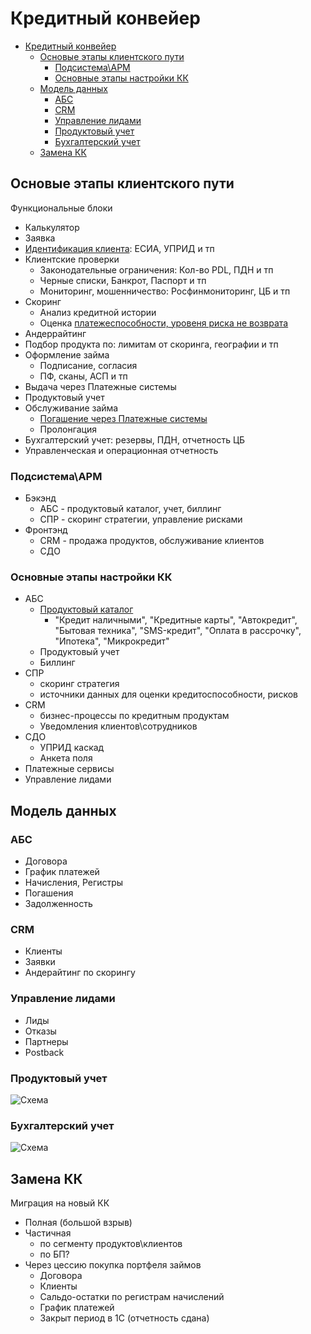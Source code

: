 # Кредитный конвейер

- [Кредитный конвейер](#кредитный-конвейер)
  - [Основые этапы клиентского пути](#основые-этапы-клиентского-пути)
    - [Подсистема\\АРМ](#подсистемаарм)
    - [Основные этапы настройки КК](#основные-этапы-настройки-кк)
  - [Модель данных](#модель-данных)
    - [АБС](#абс)
    - [CRM](#crm)
    - [Управление лидами](#управление-лидами)
    - [Продуктовый учет](#продуктовый-учет)
    - [Бухгалтерский учет](#бухгалтерский-учет)
  - [Замена КК](#замена-кк)

## Основые этапы клиентского пути

Функциональные блоки

- Калькулятор
- Заявка
- [Идентификация клиента](cc/identity.md): ЕСИА, УПРИД и тп
- Клиентские проверки
  - Законодательные ограничения: Кол-во PDL, ПДН и тп
  - Черные списки, Банкрот, Паспорт и тп
  - Мониторинг, мошенничество: Росфинмониторинг, ЦБ и тп
- Скоринг
  - Анализ кредитной истории
  - Оценка [платежеспособности, уровеня риска не возврата](https://habr.com/ru/companies/vtb/articles/524454/)
- Андеррайтинг  
- Подбор продукта по: лимитам от скоринга, географии и тп
- Оформление займа
  - Подписание, согласия
   - ПФ, сканы, АСП и тп
- Выдача через Платежные системы
- Продуктовый учет
- Обслуживание займа
  - [Погашение через Платежные системы](https://sptnk.co/ru/credit.html)
  - Пролонгация
- Бухгалтерский учет: резервы, ПДН, отчетность ЦБ
- Управленческая и операционная отчетность

### Подсистема\АРМ

- Бэкэнд
  - АБС - продуктовый каталог, учет, биллинг
  - СПР - скоринг стратегии, управление рисками
- Фронтэнд
  - CRM - продажа продуктов, обслуживание клиентов
  - СДО

### Основные этапы настройки КК

- АБС
  - [Продуктовый каталог](cc/productcatalog.md)
    - "Кредит наличными", "Кредитные карты", "Автокредит", "Бытовая техника", "SMS-кредит", "Оплата в рассрочку", "Ипотека", "Микрокредит"
  - Продуктовый учет
  - Биллинг
- СПР
  - скоринг стратегия
  - источники данных для оценки кредитоспособности, рисков
- CRM
  - бизнес-процессы по кредитным продуктам
  - Уведомления клиентов\сотрудников
- СДО
  - УПРИД каскад
  - Анкета поля
- Платежные сервисы
- Управление лидами

## Модель данных

### АБС

- Договора
- График платежей
- Начисления, Регистры
- Погашения
- Задолженность
  
### CRM

- Клиенты
- Заявки
- Андерайтинг по скорингу

### Управление лидами
  
- Лиды
- Отказы
- Партнеры
- Postback

### Продуктовый учет

![Схема](http://www.plantuml.com/plantuml/proxy?cache=no&src=https://raw.githubusercontent.com/daemon110282/bp/main/scheme/pu.puml)

### Бухгалтерский учет

![Схема](http://www.plantuml.com/plantuml/proxy?cache=no&src=https://raw.githubusercontent.com/daemon110282/bp/main/scheme/bu.puml)

## Замена КК

Миграция на новый КК

- Полная (большой взрыв)
- Частичная
  - по сегменту продуктов\клиентов
  - по БП?
- Через цессию покупка портфеля займов
  - Договора
  - Клиенты
  - Сальдо-остатки по регистрам начислений
  - График платежей
  - Закрыт период в 1С (отчетность сдана)